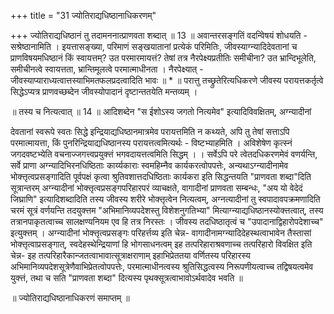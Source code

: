 +++
title = "31 ज्योतिराद्यधिष्ठानाधिकरणम्"

+++
ज्योतिराद्यधिष्ठानं तु तदामननात्प्राणवता शब्दात् ॥ 13 ॥ अवान्तरसङ्गतिं वदन्विेषयं शोधयति - सश्रेष्ठानामिति । इयत्तासङ्ख्या, परिमाणं सङ्खयातानां प्रत्येकं परिमितिः, जीवस्याग्न्यादिदेवतानां च प्राणविषयमधिष्ठानं किं स्वायत्तम्? उत परमारमायत्तं? तेषां तत्र नैरपेक्ष्यप्रतीतिः समीचीना? उत भ्रान्दिभूलेति, समीचीनत्वे स्वायत्तता, भ्रान्तिमूलत्वे परमात्माधीनता । नैरपेक्ष्यात् - जीवस्याप्याराध्यत्वात्तस्याभिमतफलप्रदत्वादिति भावः ॥ * ॥ परात्तु तच्छ्रुतेरित्यधिकरणे जीवस्य परायत्तकर्तृत्वे सिद्धेऽप्यत्र प्राणवच्छब्देन जीवस्योपादानं दृष्टान्ततयेति मन्तव्यम् ।

॥ तस्य च नित्यत्वात् ॥ 14 ॥ आदिशब्देन "स ईशोऽस्य जगतो नित्यमेव" इत्यादिविवक्षितम्, अग्न्यादीनां

देवतानां स्वरूपे स्वतः सिद्धे इन्द्रियाद्यधिष्ठानमात्रमेव परायत्तमिति न कथ्यते, अपि तु तेषां सत्ताऽपि परमात्मायत्ता, किं पुनरिन्द्रियाद्यधिष्ठानस्य परायत्तत्वमित्यर्थः - विष्टभ्याहमिति । अविशेषेण कृत्स्नं जगदवष्टभ्येति वचनाज्जगत्त्वप्रयुक्त्तं भगवदायत्तत्वमिति सिद्धम् । । सर्वेऽपि परे त्वेतदधिकरणमेवं वणर्यन्ति, सर्वे प्राणा अग्न्यादिभिरनधिष्ठिताः कार्य्यकाराः स्वमहिम्नैव कार्यकरत्वोपपत्तेः, अन्यथाऽग्न्यादीनामेव भोक्त्तृत्वप्रसङ्गादिति पूर्वपक्षं कृत्वा श्रुतिवशात्तदधिष्ठिताः कार्यकरा इति सिद्धन्तयति "प्राणवता शब्दा"दिति सूत्रान्तरम् अग्न्यादीनां भोक्त्तृत्वप्रसङ्गपरिहारपरं व्याचक्षते, वागादीनां प्राणवता सम्बन्धः, "अय यो वेदेदं जिघ्राणि" इत्यादिशब्दादिति तस्य जीवस्य शरीरे भोक्त्तृत्वेन नित्यत्वम्, अग्नत्यादीनां तु स्वपादावपक्रमणादिति चरमं सूत्रं वर्णयन्ति तदयुक्त्तम "अभिमानिव्यपदेशस्तु विशेशनुगतिभ्या" मित्याग्न्याद्यधिष्ठानस्योक्त्तत्वात्, तस्य तत्रानपाकृतत्वाच्च सालक्षण्यनियम एव हि तत्र निरस्तः । जीवस्य तदधिष्ठातृत्वं च "उपादानाद्विहारोपदेशाच्च" इत्युक्त्तम् । अग्न्यादीनां भोक्त्तृत्वप्रसङ्गः परिहर्त्तव्य इति चेन्न- वागादीनामग्न्यादिदेहस्थत्वाभावेन तैस्तासां भोक्त्तृत्वाप्रसङ्गात्, स्वदेहस्थेन्द्रियाणां हि भोगसाधनत्वम् इह तत्परिहाराश्रवणाच्च तत्परिहारो विवक्षित इति चेन्न- इह तत्परिहारैकान्जतत्वाभावात्सूत्राक्षराणाम् इहाभिप्रेततया वर्णितस्य परिहारस्य अभिमानिव्यपदेशसूत्रेणैवाभिप्रेतत्वोपपत्तेः, परमात्माधीनत्वस्य श्रुतिसिद्धत्वस्य निरूपणीयत्वाच्च तद्विषयत्वमेव युक्त्तं, तथा च सति "प्राणवता शब्दा" दित्यस्य पृथक्सूत्रत्वाभावोऽर्थवादेव भवति ॥

॥ ज्योतिराद्यधिष्ठानाधिकरणं समाप्तम् ॥

